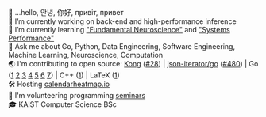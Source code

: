 👋 ...hello, 안녕, 你好, привіт, привет  
🔭 I’m currently working on back-end and high-performance inference  
🌱 I’m currently learning ["Fundamental Neuroscience"](https://www.goodreads.com/book/show/13658691-fundamental-neuroscience) and ["Systems Performance"](https://www.goodreads.com/book/show/53435218-systems-performance)  
💬 Ask me about Go, Python, Data Engineering, Software Engineering, Machine Learning, Neuroscience, Computation  
🌏 I'm contributing to open source: [Kong](https://github.com/Kong/kong) ([#28](https://github.com/Kong/lua-multipart/pull/28)) | [json-iterator/go](https://github.com/json-iterator/go) ([#480](https://github.com/json-iterator/go/pull/480)) | Go ([1](https://github.com/nikolaydubina/calendarheatmap) [2](https://github.com/nikolaydubina/go-featureprocessing) [3](https://github.com/nikolaydubina/go-ml-benchmarks) [4](https://github.com/nikolaydubina/openapi-inline-examples) [5](https://github.com/nikolaydubina/import-graph) [6](https://github.com/nikolaydubina/jsonl-graph) [7](https://github.com/nikolaydubina/go-recipes)) | C++ ([1](https://github.com/nikolaydubina/ARIA)) | LaTeX ([1](https://github.com/nikolaydubina/minimal-latex-resume))  
🛠 Hosting [calendarheatmap.io](http://calendarheatmap.io/)  
📖 I'm volunteering programming [seminars](https://github.com/nikolaydubina/presentations)  
🎓 KAIST Computer Science BSc  
